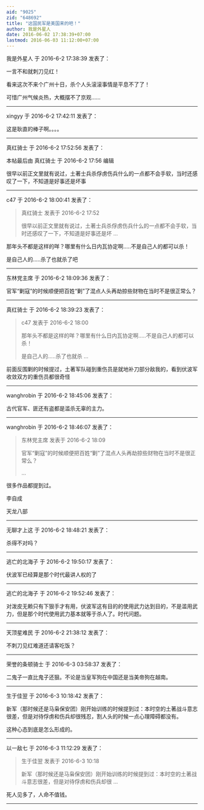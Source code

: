 ```yaml
---
aid: "9025"
zid: "648692"
title: "这国民军是美国来的吧！"
author: 我是外星人
date: 2016-06-02 17:38:39+07:00
lastmod: 2016-06-03 11:12:00+07:00
---
```


我是外星人 于 2016-6-2 17:38:39 发表了：

一言不和就刺刀见红！

看来这次不来个广州十日，杀个人头滚滚事情是平息不了了！

可惜广州气候炎热，大概摆不了京观……

---

xingyy 于 2016-6-2 17:42:11 发表了：

这是耿直的棒子啊。。。。

---

真红骑士 于 2016-6-2 17:52:56 发表了：

本帖最后由 真红骑士 于 2016-6-2 17:56 编辑

很早以前正文里就有说过，土著士兵杀俘虏伤兵什么的一点都不会手软，当时还感叹了一下，不知道是好事还是坏事

---

c47 于 2016-6-2 18:00:41 发表了：

> 真红骑士 发表于 2016-6-2 17:52
>
> 很早以前正文里就有说过，土著士兵杀俘虏伤兵什么的一点都不会手软，当时还感叹了一下，不知道是好事还是坏 ...

那年头不都是这样的咩？哪里有什么日内瓦协定啊.....不是自己人的都可以杀！

是自己人的.....杀了也就杀了吧

---

东林党主席 于 2016-6-2 18:09:36 发表了：

官军“剿寇”的时候顺便把百姓“剿”了混点人头再劫掠些财物在当时不是很正常么？

---

真红骑士 于 2016-6-2 18:39:23 发表了：

> c47 发表于 2016-6-2 18:00
>
> 那年头不都是这样的咩？哪里有什么日内瓦协定啊.....不是自己人的都可以杀！
>
> 是自己人的.....杀了也就杀 ...

前面反围剿的时候提过，土著军队碰到重伤员是就地补刀部分敌我的，看到伏波军收敛双方的重伤员都很奇怪

---

wanghrobin 于 2016-6-2 18:45:06 发表了：

古代官军、匪还有盗都是滥杀无辜的主力。

---

wanghrobin 于 2016-6-2 18:46:07 发表了：

> 东林党主席 发表于 2016-6-2 18:09
>
> 官军“剿寇”的时候顺便把百姓“剿”了混点人头再劫掠些财物在当时不是很正常么？
>
> ...

很多作品都提到过。

李自成

天龙八部

---

无聊才上这 于 2016-6-2 18:48:21 发表了：

杀得不对吗？

---

逃亡的北海子 于 2016-6-2 19:50:17 发表了：

伏波军已经算是那个时代最讲人权的了

---

逃亡的北海子 于 2016-6-2 19:52:46 发表了：

对泼皮无赖只有下狠手才有用，伏波军这有目的的使用武力达到目的，不是滥用武力，但是那个时代使用武力基本就等于杀人了。时代问题。

---

天顶星难民 于 2016-6-2 21:38:12 发表了：

不刺刀见红难道还请客吃饭？

---

荣誉的条顿骑士 于 2016-6-3 03:58:37 发表了：

二鬼子一直比鬼子还狠。不论是当皇军狗在中国还是当美帝狗在越南。

---

生于佳翌 于 2016-6-3 10:18:42 发表了：

新军（那时候还是马枭保安团）刚开始训练的时候提到过：本时空的土著战斗意志很差，但是对待俘虏和伤兵却很残忍，割人头的时候一点心理障碍都没有。

这种心态到底是怎么形成的。

---

以一敌七 于 2016-6-3 11:12:29 发表了：

> 生于佳翌 发表于 2016-6-3 10:18
>
> 新军（那时候还是马枭保安团）刚开始训练的时候提到过：本时空的土著战斗意志很差，但是对待俘虏和伤兵却很 ...

死人见多了，人命不值钱。

---
